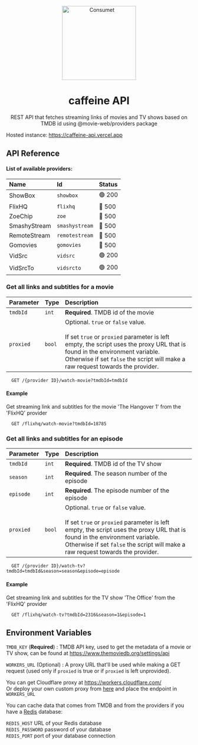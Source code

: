 <p align="center">
    <img alt="Consumet" src="https://github.com/Webcap/webcap.github.io/blob/trunk/caffiene/res/assets/images/logo.png?raw=true" width="200">
</p>
<h1 align="center">caffeine API</h1>

<p align="center">REST API that fetches streaming links of movies and TV shows based on TMDB id using @movie-web/providers package</p>

</p>

Hosted instance: https://caffeine-api.vercel.app

## API Reference

#### List of available providers:

| Name         | Id             | Status   |
| :----------- | :------------- | :------- |
| ShowBox      | `showbox`      | 🟢 200   |
| FlixHQ       | `flixhq`       | 🔴 500   |
| ZoeChip      | `zoe`          | 🔴 500   |
| SmashyStream | `smashystream` | 🔴 500   |
| RemoteStream | `remotestream` | 🔴 500   |
| Gomovies     | `gomovies`     | 🔴 500   |
| VidSrc       | `vidsrc`       | 🟢 200   |
| VidSrcTo     | `vidsrcto`     | 🟢 200   |

### Get all links and subtitles for a movie

| Parameter | Type   | Description                                                                                                                                                                                                                                                  |
| :-------- | :----- | :----------------------------------------------------------------------------------------------------------------------------------------------------------------------------------------------------------------------------------------------------------- |
| `tmdbId`  | `int`  | **Required**. TMDB id of the movie                                                                                                                                                                                                                           |
| `proxied` | `bool` | Optional. `true` or `false` value.<br><br>If set `true` or `proxied` parameter is left empty, the script uses the proxy URL that is found in the environment variable.<br/>Otherwise if set `false` the script will make a raw request towards the provider. |

```http
  GET /{provider ID}/watch-movie?tmdbId=tmdbId
```

#### Example

Get streaming link and subtitles for the movie 'The Hangover 1' from the 'FlixHQ' provider

```http
  GET /flixhq/watch-movie?tmdbId=18785
```

### Get all links and subtitles for an episode

| Parameter | Type   | Description                                                                                                                                                                                                                                                  |
| :-------- | :----- | :----------------------------------------------------------------------------------------------------------------------------------------------------------------------------------------------------------------------------------------------------------- |
| `tmdbId`  | `int`  | **Required**. TMDB id of the TV show                                                                                                                                                                                                                         |
| `season`  | `int`  | **Required**. The season number of the episode                                                                                                                                                                                                               |
| `episode` | `int`  | **Required**. The episode number of the episode                                                                                                                                                                                                              |
| `proxied` | `bool` | Optional. `true` or `false` value.<br><br>If set `true` or `proxied` parameter is left empty, the script uses the proxy URL that is found in the environment variable.<br/>Otherwise if set `false` the script will make a raw request towards the provider. |

```http
  GET /{provider ID}/watch-tv?tmdbId=tmdbId&season=season&episode=episode
```

#### Example

Get streaming link and subtitles for the TV show 'The Office' from the 'FlixHQ' provider

```http
  GET /flixhq/watch-tv?tmdbId=2316&season=1&episode=1
```

## Environment Variables

`TMDB_KEY` (**Required**) : TMDB API key, used to get the metadata of a movie or TV show, can be found at https://www.themoviedb.org/settings/api

`WORKERS_URL` (Optional) : A proxy URL that'll be used while making a GET request (used only if `proxied` is true or if `proxied` is left unprovided).

You can get Cloudflare proxy at https://workers.cloudflare.com/<br>
Or deploy your own custom proxy from [here](https://github.com/movie-web/simple-proxy) and place the endpoint in `WORKERS_URL` 

You can cache data that comes from TMDB and from the providers if you have a [Redis](https://redis.com) database:

`REDIS_HOST` URL of your Redis database<br>
`REDIS_PASSWORD` password of your database<br>
`REDIS_PORT` port of your database connection

